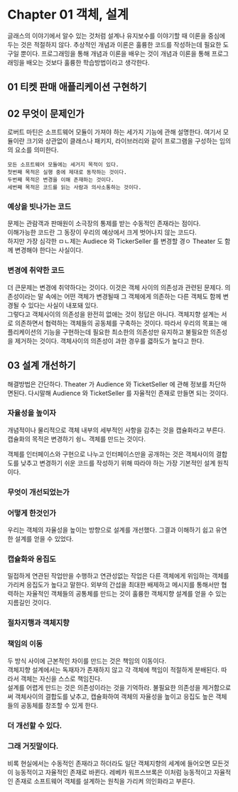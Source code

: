# Chapter 01 객체, 설계

글래스의 이야기에서 알수 있는 것처럼 설계나 유지보수를 이야기할 때 이론을 중심에 두는 것은 적절하지 않다.
추상적인 개념과 이론은 훌륭한 코드를 작성하는데 필요한 도구일 뿐이다. 프로그래밍을 통해 개념과 이론을 배우는 것이 개념과 이론을 통해 프로그래밍을 배오는 것보다
훌륭한 학습방법이라고 생각한다.

## 01 티켓 판매 애플리케이션 구현하기

## 02 무엇이 문제인가

로버트 마틴은 소프트웨어 모듈이 가져야 하는 세가지 기능에 관해 설명한다. 여기서 모듈이란 크기와 상관없이 클래스나 패키지, 라이브러리와
같이 프로그램을 구성하는 임의의 요소를 의미한다.

```text
모든 소프트웨어 모듈에는 세거지 목적이 있다.
첫번째 목적은 실행 중에 제대로 동작하는 것이다.
두번째 목적은 변경을 이해 존재하는 것이다.
세번째 목적은 코드를 읽는 사람과 의사소통하는 것이다.
```

### 예상을 빗나가는 코드

문제는 관람객과 판매원이 소극장의 통제를 받는 수동적인 존재라는 점이다.  
이해가능한 코드란 그 동장이 우리의 예상에서 크게 벗어나지 않는 코드다.  
하지만 가장 심각한 ㅁㄴ제는 Audiece 와 TickerSeller 를 변경할 경ㅇ Theater 도 함께 변경해야 한다는 사실이다.

### 변경에 취약한 코드

더 큰문제는 변경에 취약하다는 것이다. 이것은 객체 사이의 의존성과 관련된 문제다. 의존성이라는 말 속에는 어떤 객체가 변경될때
그 객체에게 의존하는 다른 객체도 함께 변경될 수 있다는 사실이 내포돼 있다.  
그렇다고 객체사이의 의존성을 완전히 없애는 것이 정답은 아니다. 객체지향 설계는 서로 의존하면서 협력하는 객체들의 공동체를
구축하는 것이다. 따라서 우리의 목표는 애플리케이션의 기능을 구현하는데 필요한 최소한의 의존성만 유지하고 불필요한 의존성을 제거하는 것이다.
객체사이의 의존성이 과한 경우를 겳하도가 높다고 한다.

## 03 설계 개선하기

해결방법은 간단하다. Theater 가 Audience 와 TicketSeller 에 관해 정보를 차단하면된다. 다시말해 Audience 와 TicketSeller 를 자율적인 존재로 만들면 되는 것이다.

### 자율성을 높이자

개념적이나 물리적으로 객체 내부의 세부적인 사항을 감추는 것을 캡슐화라고 부른다.
캡슐화의 목적은 변경하기 슁ㄴ 객체를 만드는 것이다.

객체를 인터페이스와 구현으로 나누고 인터페이스만을 공개하는 것은 객체사이의 결합도를 낮추고 변경하기 쉬운 코드를 작성하기 위해 따라야 하는 가장 기본적인 설계 원칙이다.

### 무엇이 개선되었는가

### 어떻게 한것인가

우리는 객체의 자율성을 높이는 방향으로 설계를 개선했다. 그결과 이해하기 쉽고 유연한 설계를 얻을 수 있었다.

### 캡슐화와 응집도

밀접하게 연관된 작업만을 수행하고 연관성없는 작업은 다른 객체에게 위임하는 객체를 가리켜 응집도가 높다고 말한다.
외부의 간섭을 최대한 배제하고 메시지를 통해서만 협력하는 자율적인 객체들의 공통체를 만드는 것이 훌륭한 객체지향 설계를 얻을 수 있는 지름길인 것이다.

### 절차지행과 객체지향

### 책임의 이동

두 방식 사이에 근본적인 차이를 만드는 것은 책임의 이동이다.  
객체지향 설계에서는 독재자가 존재하지 않고 각 객체에 책임이 적절하게 분배된다. 따라서 객체는 자신을 스스로 책임진다.  
설계를 어렵게 만드는 것은 의존성이라는 것을 기억하라.
불필요한 의존성을 제거함으로써 객체사이의 결합도를 낮추고, 캡슐화하여 객체의 자율성을 높이고 응집도 높은 객체들의 공동체를 창조할 수 있게 한다.

### 더 개선할 수 있다.

### 그래 거짓말이다.

비록 현실에서는 수동적인 존재라고 하더라도 일단 객체지향의 세계에 들어오면 모든것이 능동적이고 자율적인 존재로 바뀐다.
레베카 워프스브록은 이처럼 능동적이고 자율적인 존재로 소프트웨어 객체를 설계하는 원칙을 가리켜 의인화라고 부른다.

